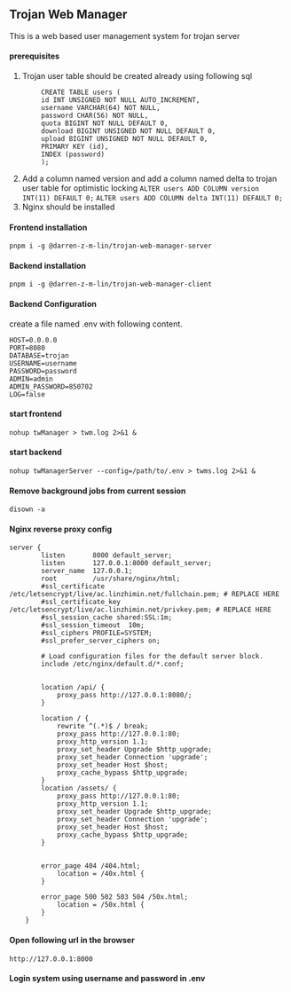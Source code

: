 ## Trojan Web Manager

This is a web based user management system for trojan server


#### prerequisites
1. Trojan user table should be created already using following sql
```
        CREATE TABLE users (
        id INT UNSIGNED NOT NULL AUTO_INCREMENT,
        username VARCHAR(64) NOT NULL,
        password CHAR(56) NOT NULL,
        quota BIGINT NOT NULL DEFAULT 0,
        download BIGINT UNSIGNED NOT NULL DEFAULT 0,
        upload BIGINT UNSIGNED NOT NULL DEFAULT 0,
        PRIMARY KEY (id),
        INDEX (password)
        );
```
2. Add a column named version and add a column named delta to trojan user table for optimistic locking
        ```ALTER users ADD COLUMN version INT(11) DEFAULT 0;```
        ```ALTER users ADD COLUMN delta INT(11) DEFAULT 0;```
3. Nginx should be installed
#### Frontend installation
```pnpm i -g @darren-z-m-lin/trojan-web-manager-server```

#### Backend installation
```pnpm i -g @darren-z-m-lin/trojan-web-manager-client```

#### Backend Configuration

create a file named .env with following content.
```
HOST=0.0.0.0
PORT=8080
DATABASE=trojan
USERNAME=username
PASSWORD=password
ADMIN=admin
ADMIN_PASSWORD=850702
LOG=false

```
#### start frontend
``
nohup twManager > twm.log 2>&1 &
``
#### start backend
``
nohup twManagerServer --config=/path/to/.env > twms.log 2>&1 &
``

#### Remove background jobs from current session
``
disown -a
``

#### Nginx reverse proxy config
```
server {
        listen       8000 default_server;
        listen       127.0.0.1:8000 default_server;
        server_name  127.0.0.1;
        root         /usr/share/nginx/html;
        #ssl_certificate /etc/letsencrypt/live/ac.linzhimin.net/fullchain.pem; # REPLACE HERE
        #ssl_certificate_key /etc/letsencrypt/live/ac.linzhimin.net/privkey.pem; # REPLACE HERE
        #ssl_session_cache shared:SSL:1m;
        #ssl_session_timeout  10m;
        #ssl_ciphers PROFILE=SYSTEM;
        #ssl_prefer_server_ciphers on;

        # Load configuration files for the default server block.
        include /etc/nginx/default.d/*.conf;


        location /api/ {
            proxy_pass http://127.0.0.1:8080/;
        }

        location / {
            rewrite ^(.*)$ / break;
            proxy_pass http://127.0.0.1:80;
            proxy_http_version 1.1;
            proxy_set_header Upgrade $http_upgrade;
            proxy_set_header Connection 'upgrade';
            proxy_set_header Host $host;
            proxy_cache_bypass $http_upgrade;
        }
        location /assets/ {
            proxy_pass http://127.0.0.1:80;
            proxy_http_version 1.1;
            proxy_set_header Upgrade $http_upgrade;
            proxy_set_header Connection 'upgrade';
            proxy_set_header Host $host;
            proxy_cache_bypass $http_upgrade;
        }


        error_page 404 /404.html;
            location = /40x.html {
        }

        error_page 500 502 503 504 /50x.html;
            location = /50x.html {
        }
    }

```

#### Open following url in the browser
```
http://127.0.0.1:8000
```
#### Login system using username and password in .env

